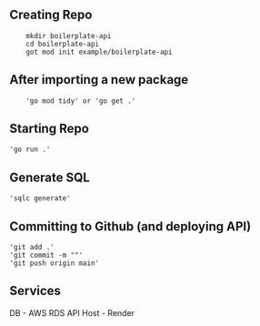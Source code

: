 ## Creating Repo

```
    mkdir boilerplate-api
    cd boilerplate-api
    got mod init example/boilerplate-api
```

## After importing a new package

```
    'go mod tidy' or 'go get .'
```

## Starting Repo

```
'go run .'
```

## Generate SQL

```
'sqlc generate'
```

## Committing to Github (and deploying API)

```
'git add .'
'git commit -m ""'
'git push origin main'
```

## Services

DB - AWS RDS API Host - Render
